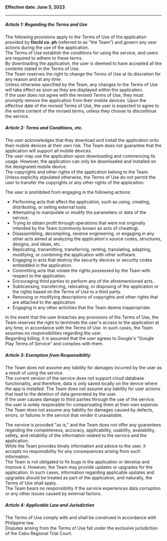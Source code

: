 #### Effective date: June 5, 2023

---
  
  
##### Article 1: Regarding the Terms and Use

The following provisions apply to the Terms of Use of the application provided by **finchi co. ph** (referred to as "the Team") and govern any user actions during the use of the application.  
The Terms of Use establish the conditions for using the service, and users are required to adhere to these terms.  
By downloading the application, the user is deemed to have accepted all the contents stated in the Terms of Use.  
The Team reserves the right to change the Terms of Use at its discretion for any reason and at any time.  
Unless otherwise specified by the Team, any changes to the Terms of Use will take effect as soon as they are displayed within the application.  
If the user does not agree with the revised Terms of Use, they must promptly remove the application from their mobile devices.
Upon the effective date of the revised Terms of Use, the user is expected to agree to the entire content of the revised terms, unless they choose to discontinue the service.  


##### Article 2: Terms and Conditions, etc.

The user acknowledges that they download and install the application onto their mobile devices at their own risk. The Team does not guarantee that the application will support all mobile devices.  
The user may use the application upon downloading and commencing its usage. However, the application can only be downloaded and installed on the designated mobile device.  
The copyrights and other rights of the application belong to the Team. Unless explicitly stipulated otherwise, the Terms of Use do not permit the user to transfer the copyrights or any other rights of the application.  

The user is prohibited from engaging in the following actions:

- Performing acts that affect the application, such as using, creating, distributing, or selling external tools.
- Attempting to manipulate or modify the parameters or data of the service.
- Trying to obtain profit through operations that were not originally intended by the Team (commonly known as acts of cheating).
- Disassembling, decompiling, reverse engineering, or engaging in any other acts aimed at analyzing the application\'s source codes, structures, designs, and ideas, etc.
- Replicating, transmitting, transferring, renting, translating, adapting, modifying, or combining the application with other software.
- Engaging in acts that destroy the security devices or security codes embedded in the application.
- Committing acts that violate the rights possessed by the Team with respect to the application.
- Encouraging third parties to perform any of the aforementioned acts.
- Sublicensing, transferring, relocating, or disposing of the application or the rights based on the Terms of Use to a third party.
- Removing or modifying descriptions of copyrights and other rights that are attached to the application.
- Engaging in any other activities that the Team deems inappropriate.

In the event that the user breaches any provisions of the Terms of Use, the Team reserves the right to terminate the user\'s access to the application at any time, in accordance with the Terms of Use. In such cases, the Team assumes no responsibilities regarding the user.  
Regarding billing, it is assumed that the user agrees to Google's "Google Play Terms of Service" and complies with them.


##### Article 3: Exemption from Responsibility

The Team does not assume any liability for damages incurred by the user as a result of using the service.  
The current version of the service does not support cloud database functionality, and therefore, data is only saved locally on the device where the app is installed. The Team does not assume any liability for user actions that lead to the deletion of data generated by the user.  
If the user causes damage to third parties through the use of the service, the user is solely responsible for compensating them at their own expense.  
The Team does not assume any liability for damages caused by defects, errors, or failures in the service that render it unavailable.  

The service is provided "as is," and the Team does not offer any guarantees regarding the completeness, accuracy, applicability, usability, availability, safety, and reliability of the information related to the service and the application.  
While the Team provides timely information and advice to the user, it accepts no responsibility for any consequences arising from such information.  
The Team is not obligated to fix bugs in the application or develop and improve it. However, the Team may provide updates or upgrades for the application. In such cases, information regarding applicable updates and upgrades should be treated as part of the application, and naturally, the Terms of Use shall apply.  
The Team bears no responsibility if the service experiences data corruption or any other issues caused by external factors.


##### Article 4: Applicable Law and Jurisdiction

The Terms of Use comply with and shall be construed in accordance with Philippine law.  
Disputes arising from the Terms of Use fall under the exclusive jurisdiction of the Cebu Regional Trial Court.
